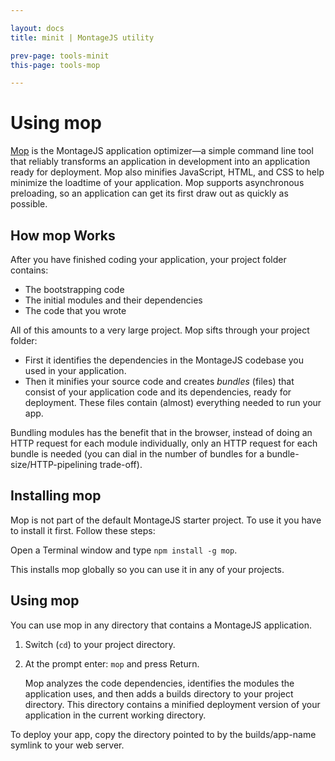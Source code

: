```yaml
---

layout: docs
title: minit | MontageJS utility

prev-page: tools-minit
this-page: tools-mop

---
```


# Using mop
<a href="https://github.com/montagejs/mop#montage-optimizer" target="_blank">Mop</a>  is the MontageJS application optimizer&#8212;a simple command line tool that reliably transforms an application in development into an application ready for deployment. Mop also minifies JavaScript, HTML, and CSS to help minimize the loadtime of your application. Mop supports asynchronous preloading, so an application can get its first draw out as quickly as possible.

## How mop Works

After you have finished coding your application, your project folder contains:

* The bootstrapping code
* The initial modules and their dependencies
* The code that you wrote

All of this amounts to a very large project. Mop sifts through your project folder:

* First it identifies the dependencies in the MontageJS codebase you used in your application.
* Then it minifies your source code and creates *bundles* (files) that consist of your application code and its dependencies, ready for deployment. These files contain (almost) everything needed to run your app.

Bundling modules has the benefit that in the browser, instead of doing an HTTP request for each module individually, only an HTTP request for each bundle is needed (you can dial in the number of bundles for a bundle-size/HTTP-pipelining trade-off).

## Installing mop

Mop is not part of the default MontageJS starter project. To use it you have to install it first. Follow these steps:

Open a Terminal window and type `npm install -g mop`.

This installs mop globally so you can use it in any of your projects.

## Using mop

You can use mop in any directory that contains a MontageJS application.

1. Switch (`cd`) to your project directory.
2. At the prompt enter: `mop` and press Return.

    Mop analyzes the code dependencies, identifies the modules the application uses, and then adds a builds directory to your project directory. This directory contains a minified deployment version of your application in the current working directory.
    
To deploy your app, copy the directory pointed to by the builds/app-name symlink to your web server.
